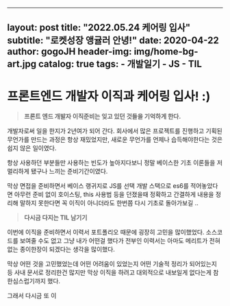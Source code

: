
---
layout:     post
title:      "2022.05.24 케어링 입사"
subtitle:   "로켓성장 앵귤러 안녕!"
date:       2020-04-22
author:     gogoJH
header-img: img/home-bg-art.jpg
catalog: true
tags:
    - 개발일기
    - JS
    - TIL
---
# 프론트엔드 개발자 이직과 케어링 입사! :)
> **프론트 엔드 개발자 이직준비는 잊고 있던 것들을 기억하게 한다.** 

개발자로써 일을 한지가 2년여가 되어 간다.
회사에서 많은 프로젝트를 진행하고 기획된 무언가를 만드는 과정은 항상 재밌었지만, 새로운 무언가를 언제나 습득해야한다는 것은 쉽지 않은 일이였다.

항상 사용하던 부분들만 사용하는 빈도가 높아지다보니 정말 베이스한 기초 이론들을 저멀리하게 됐구나 느끼는 준비기간이였다.

막상 면접을 준비하면서 베이스 랭귀지로 JS를 선택 개발 스택으로 es6를 적어놓았다면 아무런 준비 없이 호이스팅, this 사용법 등을 던졌을때 정확하고 간결하게 내용을 정리해 말하지 못한다면 꼭 이직이 아니더라도 한번쯤 다시 기초로 돌아가보길 .. 
<br>

> **다시금 다지는 TIL 남기기**

이번에 이직을 준비하면서 이력서 포트폴리오 때문에 굉장히 고민을 많이했었다.
소스코드를 보여줄 수도 없고 그냥 내가 어떤걸 했다가 전부인 이력서는 아마도 메리트가 전혀 없는 종이한장이 되겠다는 생각을 많이했다.

막상 어떤 것을 고민했었는데 어떤 어려움이 있었는지 어떤 기술적 정리가 되어있는지 등 사내 문서로 정리한건 많지만 막상 이직을 하려고 대외적으로 내보일게 없다는게 참 한심스럽기까지 했다.

그래서 다시금 또 이
<!--stackedit_data:
eyJoaXN0b3J5IjpbMTU1ODc2MjgzNyw1NTI0OTA4NTIsLTExMj
Y1NDUwNjIsLTU1ODMyNDY0M119
-->